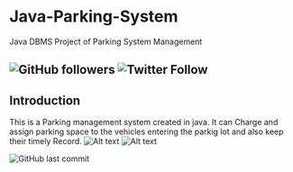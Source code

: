# Java-Parking-System
Java DBMS Project of Parking System Management

![GitHub followers](https://img.shields.io/github/followers/skyrunner360?label=Follow&style=social) ![Twitter Follow](https://img.shields.io/twitter/follow/skyrunner360?style=social)
---
## Introduction
This is a Parking management system created in java.
It can Charge and assign parking space to the vehicles entering the parkig lot and also keep their timely Record.
![Alt text](./ps1 "LogIn") ![Alt text](./ps2 "Interface")


![GitHub last commit](https://img.shields.io/github/last-commit/skyrunner360/Java-Parking-System)
